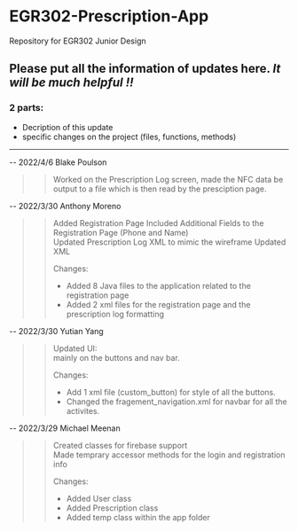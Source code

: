 # EGR302-Prescription-App
Repository for EGR302 Junior Design  

## Please put all the information of updates here. ***It will be much helpful !!***

### 2 parts:
* Decription of this update  
* specific changes on the project (files, functions, methods)

-------------------------------------
-- 2022/4/6 Blake Poulson
>>Worked on the Prescription Log screen, made the NFC data be output to a file which is then read by the presciption page.

-- 2022/3/30 Anthony Moreno  

>>Added Registration Page
>>Included Additional Fields to the Registration Page (Phone and Name)  
>>Updated Prescription Log XML to mimic the wireframe
>>Updated XML
>>
>>Changes:  
>>* Added 8 Java files to the application related to the registration page
>>* Added 2 xml files for the registration page and the prescription log formatting  

-- 2022/3/30 Yutian Yang  

>>Updated UI:  
>>mainly on the buttons and nav bar.  
>>
>>Changes:  
>>* Add 1 xml file (custom_button) for style of all the buttons.  
>>* Changed the fragement_navigation.xml for navbar for all the activites.

-- 2022/3/29 Michael Meenan

>> Created classes for firebase support  
>> Made temprary accessor methods for the login and registration info  
>> 
>> Changes:  
>> 
>> * Added User class
>> * Added Prescription class  
>> * Added temp class within the app folder

